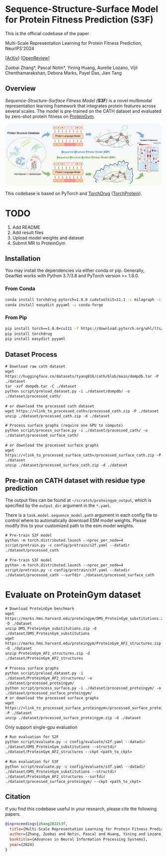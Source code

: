 # Sequence-Structure-Surface Model for Protein Fitness Prediction (S3F)

This is the official codebase of the paper

Multi-Scale Representation Learning for Protein Fitness Prediction, NeurIPS'2024

[[ArXiv]()] [[OpenReview]()]

Zuobai Zhang*, Pascal Notin*, Yining Huang, Aurelie Lozano, Vijil Chenthamarakshan, Debora Marks, Payel Das, Jian Tang

## Overview

*Sequence-Structure-Surface Fitness Model (**S3F**)* is a novel multimodal representation learning framework that integrates protein features across several scales. The model is pre-trained on the CATH dataset and evaluated by zero-shot protein fitness on [ProteinGym](https://proteingym.org/).

![GearNet](./asset/s3f.png)

This codebase is based on PyTorch and [TorchDrug] ([TorchProtein](https://torchprotein.ai)). 

[TorchDrug]: https://github.com/DeepGraphLearning/torchdrug

# TODO
1. Add README
2. Add result files
3. Upload model weights and dataset
4. Submit MR to ProteinGym

## Installation

You may install the dependencies via either conda or pip. Generally, GearNet works
with Python 3.7/3.8 and PyTorch version >= 1.8.0.

### From Conda

```bash
conda install torchdrug pytorch=1.8.0 cudatoolkit=11.1 -c milagraph -c pytorch-lts -c pyg -c conda-forge
conda install easydict pyyaml -c conda-forge
```

### From Pip

```bash
pip install torch==1.8.0+cu111 -f https://download.pytorch.org/whl/lts/1.8/torch_lts.html
pip install torchdrug
pip install easydict pyyaml
```

## Dataset Process

```
# Download raw cath dataset
wget https://huggingface.co/datasets/tyang816/cath/blob/main/dompdb.tar -P ./dataset
tar -xvf dompdb.tar -C ./dataset
python script/preload_dataset.py -i ./dataset/dompdb/ -o ./dataset/processed_cath/

# or download the processed cath dataset
wget https://<link_to_processed_cath>/processed_cath.zip -P ./dataset
unzip ./dataset/processed_cath.zip -d ./dataset
```

```
# Process surface graphs (require one GPU to compute)
python script/process_surface.py -i ./dataset/processed_cath/ -o ./dataset/processed_surface_cath/

# or download the processed surface graphs
wget https://<link_to_processed_surface_cath>/processed_surface_cath.zip -P ./dataset
unzip ./dataset/processed_surface_cath.zip -d ./dataset
```

## Pre-train on CATH dataset with residue type prediction

The output files can be found at `~/scratch/proteingym_output`, which is specified by the `output_dir` argument in the `*.yaml`.

There is a `task.model.sequence_model.path` argument in each config file to control where to automatically download ESM model weights. Please modify this to your customized path to the esm model weights.

```
# Pre-train S2F model
python -m torch.distributed.launch --nproc_per_node=4 script/pretrain.py -c config/pretrain/s2f.yaml --datadir ./dataset/processed_cath

# Pre-train S3F model
python -m torch.distributed.launch --nproc_per_node=4 script/pretrain.py -c config/pretrain/s3f.yaml --datadir ./dataset/processed_cath --surfdir ./dataset/processed_surface_cath
```

# Evaluate on ProteinGym dataset

```
# Download ProteinGym benchmark
wget https://marks.hms.harvard.edu/proteingym/DMS_ProteinGym_substitutions.zip -O ./dataset
unzip DMS_ProteinGym_substitutions.zip -d ./dataset/DMS_ProteinGym_substitutions
wget https://marks.hms.harvard.edu/proteingym/ProteinGym_AF2_structures.zip -O ./dataset
unzip ProteinGym_AF2_structures.zip -d ./dataset/ProteinGym_AF2_structures

# Process surface graphs
python script/preload_dataset.py -i ./dataset/ProteinGym_AF2_structures/ -o ./dataset/processed_proteingym/
python script/process_surface.py -i ./dataset/processed_proteingym/ -o ./dataset/processed_surface_proteingym/
# or download the processed surface graphs
wget https://<link_to_processed_surface_proteingym>/processed_surface_proteingym.zip -P ./dataset
unzip ./dataset/processed_surface_proteingym.zip -d ./dataset
```

Only support single-gpu evaluation

```
# Run evaluation for S2F
python script/evaluate.py -c config/evaluate/s2f.yaml --datadir ./dataset/DMS_ProteinGym_substitutions --structdir ./dataset/ProteinGym_AF2_structures --ckpt <path_to_ckpt>

# Run evaluation for S3F
python script/evaluate.py -c config/evaluate/s3f.yaml --datadir ./dataset/DMS_ProteinGym_substitutions --structdir ./dataset/ProteinGym_AF2_structures --surfdir ./dataset/processed_surface_proteingym/ --ckpt <path_to_ckpt>
```

## Citation
If you find this codebase useful in your research, please cite the following papers.

```bibtex
@inproceedings{zhang2022s3f,
  title={Multi-Scale Representation Learning for Protein Fitness Prediction},
  author={Zhang, Zuobai and Notin, Pascal and Huang, Yining and Lozano, Aurelie and Chenthamarakshan, Vijil and Marks, Debora and Das, Payel and Tang, Jian},
  booktitle={Advances in Neural Information Processing Systems},
  year={2024}
}
```